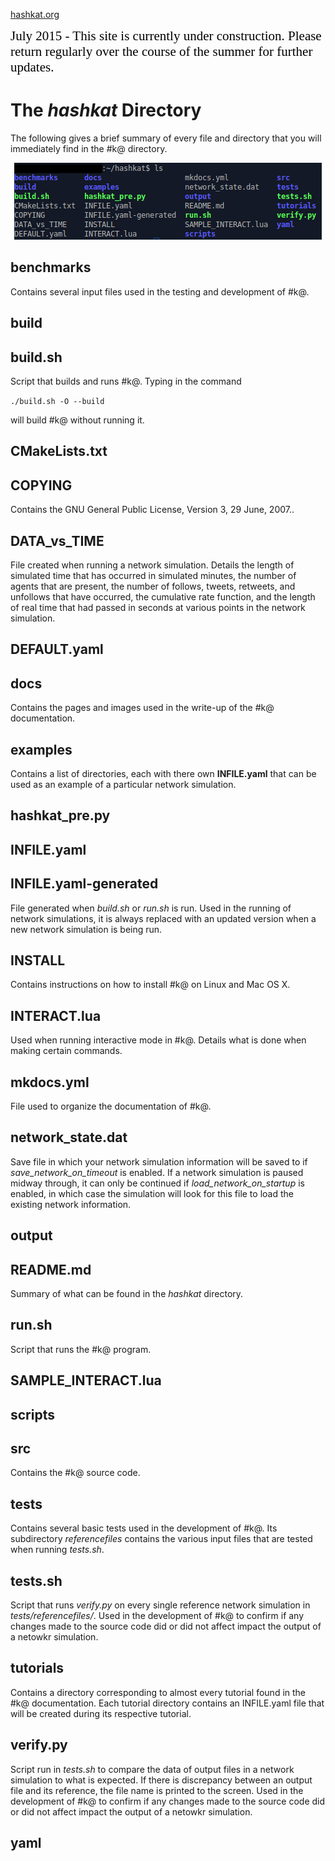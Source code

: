 [hashkat.org](http://hashkat.org)

<span style="color:black; font-family:Georgia; font-size:1.5em;">July 2015 - This site is currently under construction. Please return regularly over the course of the summer for further updates. </span>

# The *hashkat* Directory

The following gives a brief summary of every file and directory that you will immediately find in the #k@ directory.

<p align='center'>
  <img src='img/directory.png'>
</p>

## benchmarks

Contains several input files used in the testing and development of #k@.

## build



## build.sh

Script that builds and runs #k@. Typing in the command

`./build.sh -O --build`

will build #k@ without running it.

## CMakeLists.txt



## COPYING

Contains the GNU General Public License, Version 3, 29 June, 2007..

## DATA_vs_TIME

File created when running a network simulation. Details the length of simulated time that has occurred in simulated minutes, the number of agents that are present, the number of follows, tweets, retweets, and unfollows that have occurred, the cumulative rate function, and the length of real time that had passed in seconds at various points in the network simulation.

## DEFAULT.yaml



## docs

Contains the pages and images used in the write-up of the #k@ documentation.

## examples

Contains a list of directories, each with there own **INFILE.yaml** that can be used as an example of a particular network simulation.

## hashkat_pre.py



## INFILE.yaml



## INFILE.yaml-generated

File generated when *build.sh* or *run.sh* is run. Used in the running of network simulations, it is always replaced with an updated version when a new network simulation is being run.

## INSTALL

Contains instructions on how to install #k@ on Linux and Mac OS X.

## INTERACT.lua

Used when running interactive mode in #k@. Details what is done when making certain commands.

## mkdocs.yml

File used to organize the documentation of #k@.

## network_state.dat

Save file in which your network simulation information will be saved to if *save_network_on_timeout* is enabled. If a network simulation is paused midway through, it can only be continued if *load_network_on_startup* is enabled, in which case the simulation will look for this file to load the existing network information. 

## output



## README.md

Summary of what can be found in the *hashkat* directory.

## run.sh

Script that runs the #k@ program.

## SAMPLE_INTERACT.lua



## scripts



## src

Contains the #k@ source code.

## tests

Contains several basic tests used in the development of #k@. Its subdirectory *referencefiles* contains the various input files that are tested when running *tests.sh*.

## tests.sh

Script that runs *verify.py* on every single reference network simulation in *tests/referencefiles/*. Used in the development of #k@ to confirm if any changes made to the source code did or did not affect impact the output of a netowkr simulation.

## tutorials

Contains a directory corresponding to almost every tutorial found in the #k@ documentation. Each tutorial directory contains an INFILE.yaml file that will be created during its respective tutorial.

## verify.py

Script run in *tests.sh* to compare the data of output files in a network simulation to what is expected. If there is discrepancy between an output file and its reference, the file name is printed to the screen. Used in the development of #k@ to confirm if any changes made to the source code did or did not affect impact the output of a netowkr simulation.   

## yaml
